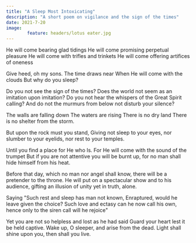 ```yaml
---
title: "A Sleep Most Intoxicating"
description: "A short poem on vigilance and the sign of the times"
date: 2021-7-20
image:
        feature: headers/lotus eater.jpg
---
```


He will come bearing glad tidings
He will come promising perpetual pleasure
He will come with trifles and trinkets
He will come offering artifices of oneness

Give heed, oh my sons.
The time draws near
When He will come with the clouds
But why do you sleep?

Do you not see the sign of the times?
Does the world not seem as an imitation upon imitation?
Do you not hear the whispers of the Great Spirit calling?
And do not the murmurs from below not disturb your silence?

The walls are falling down
The waters are rising
There is no dry land
There is no shelter from the storm.

But upon the rock must you stand,
Giving not sleep to your eyes,
nor slumber to your eyelids,
nor rest to your temples.

Until you find a place for He who Is.
For He will come with the sound of the trumpet
But if you are not attentive you will be burnt up,
for no man shall hide himself from his heat.

Before that day, which no man nor angel shall know,
there will be a pretender to the throne.
He will put on a spectacular show and to his audience,
gifting an illusion of unity yet in truth, alone.

Saying "Such rest and sleep has man not known,
Enraptured, would he leave given the choice?
Such love and ectasy can he now call his own,
hence only to the siren call will he rejoice"

Yet you are not so helpless and lost as he had said
Guard your heart lest it be held captive.
Wake up, O sleeper, and arise from the dead.
Light shall shine upon you, then shall you live.  
